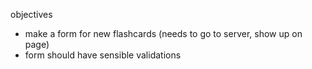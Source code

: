objectives
- make a form for new flashcards (needs to go to server, show up on page)
- form should have sensible validations